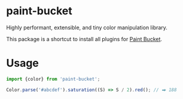 # paint-bucket

Highly performant, extensible, and tiny color manipulation library.

This package is a shortcut to install all plugins for [Paint Bucket](https://github.com/smikhalevski/paint-bucket/).

# Usage

```ts
import {color} from 'paint-bucket';

Color.parse('#abcdef').saturation((S) => S / 2).red(); // ⮕ 188
```
